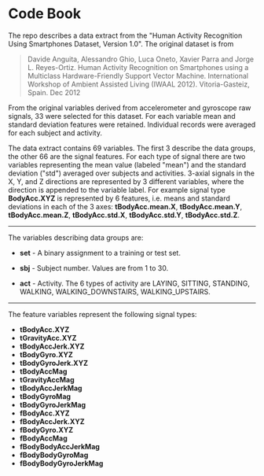 # Code Book

The repo describes a data extract from the "Human Activity Recognition Using Smartphones Dataset, Version 1.0". The original dataset is from

> Davide Anguita, Alessandro Ghio, Luca Oneto, Xavier Parra and Jorge L. Reyes-Ortiz. Human Activity Recognition on Smartphones using a Multiclass Hardware-Friendly Support Vector Machine. International Workshop of Ambient Assisted Living (IWAAL 2012). Vitoria-Gasteiz, Spain. Dec 2012

From the original variables derived from accelerometer and gyroscope raw signals, 33 were selected for this dataset. For each variable mean and standard deviation features were retained. Individual records were averaged for each subject and activity.

The data extract contains 69 variables. The first 3 describe the data groups, the other 66 are the signal features. For each type of signal there are two variables representing the mean value (labeled "mean") and the standard deviation ("std") averaged over subjects and activities. 3-axial signals in the X, Y, and Z directions are represented by 3 different variables, where the direction is appended to the variable label. For example signal type __BodyAcc.XYZ__ is represented by 6 features, i.e. means and standard deviations in each of the 3 axes: __tBodyAcc.mean.X__, __tBodyAcc.mean.Y__, __tBodyAcc.mean.Z__, __tBodyAcc.std.X__, __tBodyAcc.std.Y__, __tBodyAcc.std.Z__.

---

The variables describing data groups are:

* __set__ - A binary assignment to a training or test set.

* __sbj__ - Subject number. Values are from 1 to 30.

* __act__ - Activity. The 6 types of activity are LAYING, SITTING, STANDING, WALKING, WALKING\_DOWNSTAIRS, WALKING\_UPSTAIRS.

---

The feature variables represent the following signal types:

* __tBodyAcc.XYZ__
* __tGravityAcc.XYZ__
* __tBodyAccJerk.XYZ__
* __tBodyGyro.XYZ__
* __tBodyGyroJerk.XYZ__
* __tBodyAccMag__
* __tGravityAccMag__
* __tBodyAccJerkMag__
* __tBodyGyroMag__
* __tBodyGyroJerkMag__
* __fBodyAcc.XYZ__
* __fBodyAccJerk.XYZ__
* __fBodyGyro.XYZ__
* __fBodyAccMag__
* __fBodyBodyAccJerkMag__
* __fBodyBodyGyroMag__
* __fBodyBodyGyroJerkMag__

